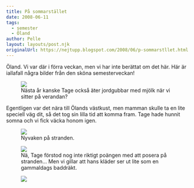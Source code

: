 ```yaml
---
title: På sommarstället
date: 2008-06-11
tags: 
  - semester
  - Öland	
author: Pelle
layout: layouts/post.njk
originalUrl: https://nejtupp.blogspot.com/2008/06/p-sommarstllet.html
---
```


Öland. Vi var där i förra veckan, men vi har inte berättat om det här. Här är iallafall några bilder från den sköna semesterveckan!

<figure>
	<img src="../../../img/2008/06/_MG_2053_1024pix.jpg">
	<figcaption>Nästa år kanske Tage också äter jordgubbar med mjölk när vi sitter på verandan?
	</figcaption>
</figure>
	
Egentligen var det nära till Ölands västkust, men mamman skulle ta en lite speciell väg dit, så det tog sin lilla tid att komma fram. Tage hade hunnit somna och vi fick väcka honom igen.

<figure>
	<img src="../../../img/2008/06/_MG_2041_1024pix.jpg">
	<figcaption>Nyvaken på stranden.</figcaption>
</figure>

<figure>
	<img src="../../../img/2008/06/_MG_2030_1024pix.jpg">
	<figcaption>Nä, Tage förstod nog inte riktigt poängen med att posera på stranden... Men vi gillar att hans kläder ser ut lite som en gammaldags baddräkt.</figcaption>
</figure>

<figure>
	<img src="../../../img/2008/06/_MG_2005_1024pix.jpg">
</figure>
